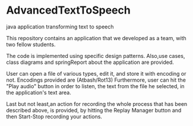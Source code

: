 # AdvancedTextToSpeech
java application transforming text to speech

This repository contains an application that we developed as a team, with two fellow students.

The code is implemented using specific design patterns.
Also,use cases, class diagrams and springReport about the application are provided.

User can open a file of various types, edit it, and store it with encoding or not.
Encodings provided are (Atbash/Rot13)
Furthermore, user can hit the "Play audio" button in order to listen,
the text from the file he selected, in the application's text area.

Last but not least,an action for recording the whole process that has been described above,
is provided, by hitting the Replay Manager button and then Start-Stop recording your actions.
